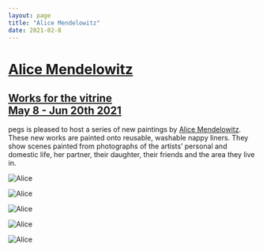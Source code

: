```yaml
---
layout: page
title: "Alice Mendelowitz"
date: 2021-02-8
---
```


# [Alice  Mendelowitz](pegs.github.io/core/alice/2021-05-11-alice.md)

## [Works for the vitrine<br/>May 8 - Jun 20th 2021](pegs.github.io/core/alice/2021-05-11-alice.md)

<!-- ![Alice](http://pegs.site/assets/images/alice-pegs-web.jpg) !-->

pegs is pleased to host a series of new paintings by [Alice Mendelowitz](https://www.alicemendelowitz.com/). These new works are painted onto reusable, washable nappy liners. They show scenes painted from photographs of the artists’ personal and domestic life, her partner, their daughter, their friends and the area they live in.  

<!--Opening preview Saturday 8th May, 16.00 - 18.00!-->

![Alice](http://pegs.site/assets/images/alice01.jpg)  

![Alice](http://pegs.site/assets/images/alice02.jpg)  

![Alice](http://pegs.site/assets/images/alice03.jpg)

![Alice](http://pegs.site/assets/images/alice04.jpg)

![Alice](http://pegs.site/assets/images/alice05.jpg)  
